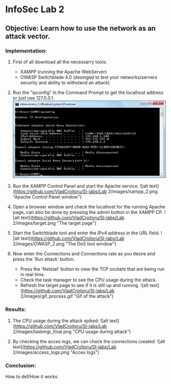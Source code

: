 # InfoSec Lab 2
## Objective: Learn how to use the network as an attack vector.
### Implementation:
1. First of all download all the necessarry tools:
    - XAMPP (running the Apache WebServer)
    - OWASP Switchblade 4.0 (desinged to test your networks/servers security and ability to withstand an attack)

1. Run the "ipconfig" in the Command Prompt to get the localhost address or just use 127.0.0.1.
![alt text](https://github.com/VladCroitoru/SI-labs/blob/master/Lab%202/images/cmd_1.png "Windows IP configuration")

1. Run the XAMPP Control Panel and start the Apache service.
![alt text](https://github.com/VladCroitoru/SI-labs/Lab 2/images/xampp_2.png "Apache Control Panel window")

1. Open a browser window and check the localhost for the running Apache page, can also be done by pressing the admin button in the XAMPP CP.
![alt text](https://github.com/VladCroitoru/SI-labs/Lab 2/images/target.png "The target page")

1. Start the Switchblade tool and enter the IPv4 address in the URL field.
![alt text](https://github.com/VladCroitoru/SI-labs/Lab 2/images/OWASP_2.png "The DoS tool window")

1. Now enter the Connections and Connections rate as you desire and press the 'Run attack' button.
     - Press the 'Netstat' button to view the TCP sockets that are being run in real time.
     - Check the task manager to see the CPU usage during the attack.
     - Refresh the target page to see if it is still up and running.
![alt text](https://github.com/VladCroitoru/SI-labs/Lab 2/images/gif_process.gif "Gif of the attack")

### Results:
1. The CPU usage during the attack spiked:
![alt text](https://github.com/VladCroitoru/SI-labs/Lab 2/images/taskmgr_final.png "CPU usage during attack")

1. By checking the acces logs, we can check the connections created:
![alt text](https://github.com/VladCroitoru/SI-labs/Lab 2/images/access_logs.png "Acces logs")

### Conclusion:
How to def/How it works
